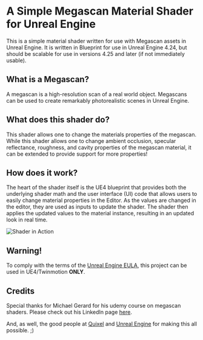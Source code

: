 # A Simple Megascan Material Shader for Unreal Engine

This is a simple material shader written for use with Megascan assets in Unreal Engine. It is written in Blueprint for use in Unreal Engine 4.24, but should be scalable for use in versions 4.25 and later (if not immediately usable).

## What is a Megascan?

A megascan is a high-resolution scan of a real world object. Megascans can be used to create remarkably photorealistic scenes in Unreal Engine.

## What does this shader do?

This shader allows one to change the materials properties of the megascan. While this shader allows one to change ambient occlusion, specular reflectance, roughness, and cavity properties of the megascan material, it can be extended to provide support for more properties!

## How does it work?

The heart of the shader itself is the UE4 blueprint that provides both the underlying shader math and the user interface (UI) code that allows users to easily change material properties in the Editor. As the values are changed in the editor, they are used as inputs to update the shader. The shader then applies the updated values to the material instance, resulting in an updated look in real time.


![Shader in Action](documentation/images/megascan_shader.gif)

## Warning!

To comply with the terms of the [Unreal Engine EULA](https://www.unrealengine.com/en-US/eula/publishing), this project can be used in UE4/Twinmotion **ONLY**.

## Credits

Special thanks for Michael Gerard for his udemy course on megascan shaders. Please check out his LinkedIn page [here](https://www.linkedin.com/in/michael-gerard-56537113a/).

And, as well, the good people at [Quixel](https://www.quixel.com/) and [Unreal Engine](https://www.unrealengine.com/) for making this all possible. ;)
